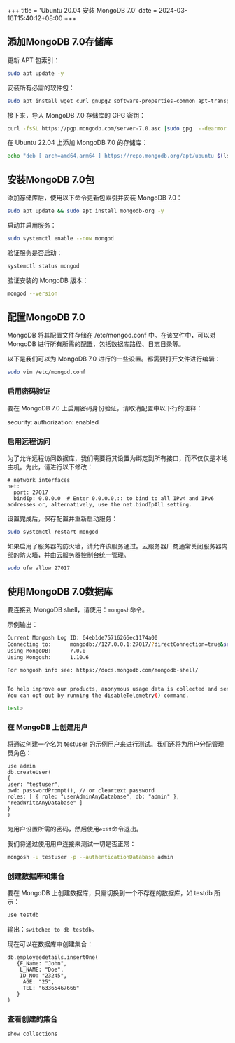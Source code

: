 +++
title = 'Ubuntu 20.04 安装 MongoDB 7.0'
date = 2024-03-16T15:40:12+08:00
+++

## 添加MongoDB 7.0存储库

更新 APT 包索引：

``` sh
sudo apt update -y
```

安装所有必需的软件包：

``` sh
sudo apt install wget curl gnupg2 software-properties-common apt-transport-https ca-certificates lsb-release vim
```

接下来，导入 MongoDB 7.0 存储库的 GPG 密钥：

``` sh
curl -fsSL https://pgp.mongodb.com/server-7.0.asc |sudo gpg  --dearmor -o /etc/apt/trusted.gpg.d/mongodb-server-7.0.gpg
```

在 Ubuntu 22.04 上添加 MongoDB 7.0 的存储库：

``` sh
echo "deb [ arch=amd64,arm64 ] https://repo.mongodb.org/apt/ubuntu $(lsb_release -cs)/mongodb-org/7.0 multiverse" | sudo tee /etc/apt/sources.list.d/mongodb-org-7.0.list
```

## 安装MongoDB 7.0包

添加存储库后，使用以下命令更新包索引并安装 MongoDB 7.0：

``` sh
sudo apt update && sudo apt install mongodb-org -y
```

启动并启用服务：

``` sh
sudo systemctl enable --now mongod
```

验证服务是否启动：

``` sh
systemctl status mongod
```

验证安装的 MongoDB 版本：

``` sh
mongod --version
```

## 配置MongoDB 7.0

MongoDB 将其配置文件存储在 /etc/mongod.conf 中。在该文件中，可以对 MongoDB 进行所有所需的配置，包括数据库路径、日志目录等。

以下是我们可以为 MongoDB 7.0 进行的一些设置。都需要打开文件进行编辑：

``` sh
sudo vim /etc/mongod.conf
```

### 启用密码验证
要在 MongoDB 7.0 上启用密码身份验证，请取消配置中以下行的注释：

security:
  authorization: enabled

### 启用远程访问

为了允许远程访问数据库，我们需要将其设置为绑定到所有接口，而不仅仅是本地主机。为此，请进行以下修改：

```
# network interfaces
net:
  port: 27017
  bindIp: 0.0.0.0  # Enter 0.0.0.0,:: to bind to all IPv4 and IPv6 addresses or, alternatively, use the net.bindIpAll setting.
```

设置完成后，保存配置并重新启动服务：

``` sh
sudo systemctl restart mongod
```

如果启用了服务器的防火墙，请允许该服务通过。云服务器厂商通常关闭服务器内部的防火墙，并由云服务器控制台统一管理。

``` sh
sudo ufw allow 27017
```

## 使用MongoDB 7.0数据库

要连接到 MongoDB shell，请使用：`mongosh`命令。

示例输出：

``` sh
Current Mongosh Log ID:	64eb1de75716266ec1174a00
Connecting to:		mongodb://127.0.0.1:27017/?directConnection=true&serverSelectionTimeoutMS=2000&appName=mongosh+1.10.6
Using MongoDB:		7.0.0
Using Mongosh:		1.10.6

For mongosh info see: https://docs.mongodb.com/mongodb-shell/


To help improve our products, anonymous usage data is collected and sent to MongoDB periodically (https://www.mongodb.com/legal/privacy-policy).
You can opt-out by running the disableTelemetry() command.

test> 
```

### 在 MongoDB 上创建用户

将通过创建一个名为 testuser 的示例用户来进行测试。我们还将为用户分配管理员角色：

```
use admin
db.createUser(
{
user: "testuser",
pwd: passwordPrompt(), // or cleartext password
roles: [ { role: "userAdminAnyDatabase", db: "admin" }, "readWriteAnyDatabase" ]
}
)
```

为用户设置所需的密码，然后使用`exit`命令退出。

我们将通过使用用户连接来测试一切是否正常：

``` sh
mongosh -u testuser -p --authenticationDatabase admin
```

### 创建数据库和集合
要在 MongoDB 上创建数据库，只需切换到一个不存在的数据库，如 testdb 所示：

``` sh
use testdb
```

输出：`switched to db testdb`。

现在可以在数据库中创建集合：

```
db.employeedetails.insertOne(
   {F_Name: "John",
    L_NAME: "Doe",
    ID_NO: "23245",
     AGE: "25",
     TEL: "63365467666"
   }
)
```

### 查看创建的集合

```
show collections
```